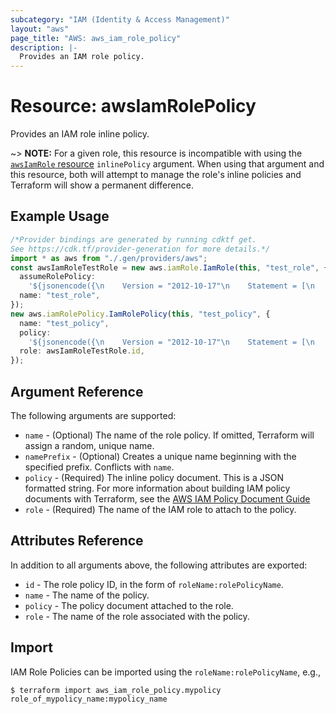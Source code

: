 ```yaml
---
subcategory: "IAM (Identity & Access Management)"
layout: "aws"
page_title: "AWS: aws_iam_role_policy"
description: |-
  Provides an IAM role policy.
---
```


# Resource: awsIamRolePolicy

Provides an IAM role inline policy.

\~> **NOTE:** For a given role, this resource is incompatible with using the [`awsIamRole` resource](/docs/providers/aws/r/iam_role.html) `inlinePolicy` argument. When using that argument and this resource, both will attempt to manage the role's inline policies and Terraform will show a permanent difference.

## Example Usage

```typescript
/*Provider bindings are generated by running cdktf get.
See https://cdk.tf/provider-generation for more details.*/
import * as aws from "./.gen/providers/aws";
const awsIamRoleTestRole = new aws.iamRole.IamRole(this, "test_role", {
  assumeRolePolicy:
    '${jsonencode({\n    Version = "2012-10-17"\n    Statement = [\n      {\n        Action = "sts:AssumeRole"\n        Effect = "Allow"\n        Sid    = ""\n        Principal = {\n          Service = "ec2.amazonaws.com"\n        }\n      },\n    ]\n  })}',
  name: "test_role",
});
new aws.iamRolePolicy.IamRolePolicy(this, "test_policy", {
  name: "test_policy",
  policy:
    '${jsonencode({\n    Version = "2012-10-17"\n    Statement = [\n      {\n        Action = [\n          "ec2:Describe*",\n        ]\n        Effect   = "Allow"\n        Resource = "*"\n      },\n    ]\n  })}',
  role: awsIamRoleTestRole.id,
});

```

## Argument Reference

The following arguments are supported:

* `name` - (Optional) The name of the role policy. If omitted, Terraform will
  assign a random, unique name.
* `namePrefix` - (Optional) Creates a unique name beginning with the specified
  prefix. Conflicts with `name`.
* `policy` - (Required) The inline policy document. This is a JSON formatted string. For more information about building IAM policy documents with Terraform, see the [AWS IAM Policy Document Guide](https://learn.hashicorp.com/terraform/aws/iam-policy)
* `role` - (Required) The name of the IAM role to attach to the policy.

## Attributes Reference

In addition to all arguments above, the following attributes are exported:

* `id` - The role policy ID, in the form of `roleName:rolePolicyName`.
* `name` - The name of the policy.
* `policy` - The policy document attached to the role.
* `role` - The name of the role associated with the policy.

## Import

IAM Role Policies can be imported using the `roleName:rolePolicyName`, e.g.,

```console
$ terraform import aws_iam_role_policy.mypolicy role_of_mypolicy_name:mypolicy_name
```
